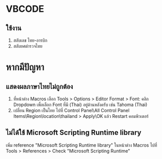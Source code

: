 # VBCODE

## ใช้งาน
1. สลับเลข ไทย-อารบิก
2. สลับยศตำรวจไทย


# หากมีปัญหา

## แสดงผลภาษาไทยไม่ถูกต้อง
1. ที่หน้าต่าง Macros เลือก Tools > Options > Editor Format > Font: คลิก Dropdown เพื่อเลือก Font ที่มี (Thai) อยู่ด้านหลังครับ เช่น Tahoma (Thai)
2. เปลี่ยน Region เป็นไทย ไปที่ Control Panel\All Control Panel Items\Region\location\thailand > Apply\OK แล้ว Restart คอมพิวเตอร์

## ไม่ได้ใช้ Microsoft Scripting Runtime library
เพิ่ม reference "Microsoft Scripting Runtime library"
ในหน้าต่าง Macros ไปที่ Tools > References > Check "Microsoft Scripting Runtime"
